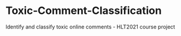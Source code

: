 # Toxic-Comment-Classification
Identify and classify toxic online comments - HLT2021 course project
